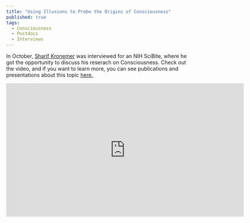 ```yaml
---
title: "Using Illusions to Probe the Origins of Consciousness"
published: true
tags:
  - Consciousness
  - Postdocs
  - Interviews
---
```


In October, <a href="/members/kronemer">Sharif Kronemer</a> was interviewed for an NIH SciBite, where he got the opportunity to discuss his reserach on Consciousness. Check out the video, and if you want to learn more, you can see publications and presentations about this topic <a href="/projects/consciousness/">here.</a>

<iframe width="640" height="360" src="https://youtu.be/HZvYoQSDm1E" frameborder="0" allowfullscreen></iframe>
